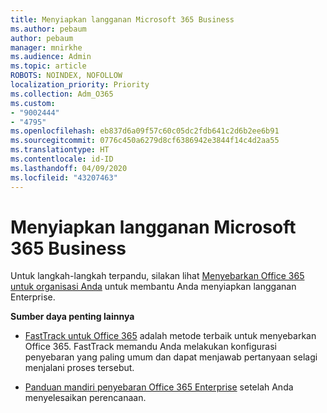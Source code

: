 ```yaml
---
title: Menyiapkan langganan Microsoft 365 Business
ms.author: pebaum
author: pebaum
manager: mnirkhe
ms.audience: Admin
ms.topic: article
ROBOTS: NOINDEX, NOFOLLOW
localization_priority: Priority
ms.collection: Adm_O365
ms.custom:
- "9002444"
- "4795"
ms.openlocfilehash: eb837d6a09f57c60c05dc2fdb641c2d6b2ee6b91
ms.sourcegitcommit: 0776c450a6279d8cf6386942e3844f14c4d2aa55
ms.translationtype: HT
ms.contentlocale: id-ID
ms.lasthandoff: 04/09/2020
ms.locfileid: "43207463"
---
```

# <a name="set-up-a-microsoft-365-business-subscription"></a>Menyiapkan langganan Microsoft 365 Business

Untuk langkah-langkah terpandu, silakan lihat [Menyebarkan Office 365 untuk organisasi Anda](https://docs.microsoft.com/office365/enterprise/setup-overview-for-enterprises) untuk membantu Anda menyiapkan langganan Enterprise.

**Sumber daya penting lainnya**

- [FastTrack untuk Office 365](https://docs.microsoft.com/fasttrack/O365-fasttrack-benefit-for-office-365) adalah metode terbaik untuk menyebarkan Office 365. FastTrack memandu Anda melakukan konfigurasi penyebaran yang paling umum dan dapat menjawab pertanyaan selagi menjalani proses tersebut. 

- [Panduan mandiri penyebaran Office 365 Enterprise](https://docs.microsoft.com/office365/enterprise/setup-overview-for-enterprises#do-it-yourself-guided-deployment-of-office-365-enterprise) setelah Anda menyelesaikan perencanaan. 
